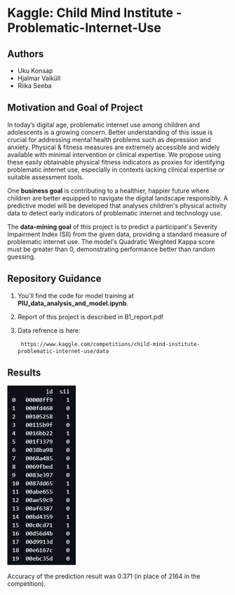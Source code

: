 # Kaggle: Child Mind Institute - Problematic-Internet-Use

## Authors
 * Uku Konsap
 * Hjalmar Vaiküll
 * Riika Seeba

 ## Motivation and Goal of Project
In today’s digital age, problematic internet use among children and  adolescents is a growing concern. Better understanding of this issue is crucial for addressing mental health problems such as depression and anxiety. Physical & fitness measures are extremely accessible and widely available with minimal intervention or clinical expertise. We propose using these easily obtainable physical fitness indicators as proxies for identifying problematic internet use, especially in contexts lacking clinical expertise or suitable assessment tools.

One **business goal** is contributing to a healthier, happier future where children are better equipped to navigate the digital landscape responsibly. A predictive model will be developed that analyses children's physical activity data to detect early indicators of problematic internet and technology use.

The **data-mining goal** of this project is to predict a participant's Severity Impairment Index (SII) from the given data, providing a standard measure of problematic internet use. The model's Quadratic Weighted Kappa score must be greater than 0, demonstrating performance better than random guessing.


## Repository Guidance
1. You'll find the code for model training at **PIU_data_analysis_and_model.ipynb**.
2. Report of this project is described in  B1_report.pdf
3. Data refrence is here: 
        
        https://www.kaggle.com/competitions/child-mind-institute-problematic-internet-use/data


## Results
![alt text](test_sii.png)

Accuracy of the prediction result was 0.371 (in place of 2164 in the competition).




